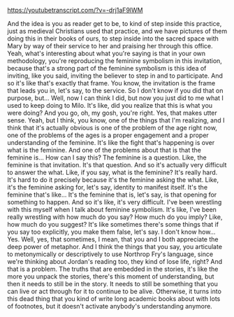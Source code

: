 https://youtubetranscript.com/?v=-drj1aF9lWM

 And the idea is you as reader get to be, to kind of step inside this practice, just as medieval Christians used that practice, and we have pictures of them doing this in their books of ours, to step inside into the sacred space with Mary by way of their service to her and praising her through this office. Yeah, what's interesting about what you're saying is that in your own methodology, you're reproducing the feminine symbolism in this invitation, because that's a strong part of the feminine symbolism is this idea of inviting, like you said, inviting the believer to step in and to participate. And so it's like that's exactly that frame. You know, the invitation is the frame that leads you in, let's say, to the service. So I don't know if you did that on purpose, but... Well, now I can think I did, but now you just did to me what I used to keep doing to Milo. It's like, did you realize that this is what you were doing? And you go, oh, my gosh, you're right. Yes, that makes utter sense. Yeah, but I think, you know, one of the things that I'm realizing, and I think that it's actually obvious is one of the problem of the age right now, one of the problems of the ages is a proper engagement and a proper understanding of the feminine. It's like the fight that's happening is over what is the feminine. And one of the problems about that is that the feminine is... How can I say this? The feminine is a question. Like, the feminine is that invitation. It's that question. And so it's actually very difficult to answer the what. Like, if you say, what is the feminine? It's really hard. It's hard to do it precisely because it's the feminine asking the what. Like, it's the feminine asking for, let's say, identity to manifest itself. It's the feminine that's like... It's the feminine that is, let's say, is that opening for something to happen. And so it's like, it's very difficult. I've been wrestling with this myself when I talk about feminine symbolism. It's like, I've been really wrestling with how much do you say? How much do you imply? Like, how much do you suggest? It's like sometimes there's some things that if you say too explicitly, you make them false, let's say. I don't know how... Yes. Well, yes, that sometimes, I mean, that you and I both appreciate the deep power of metaphor. And I think the things that you say, you articulate to metonymically or descriptively to use Northrop Fry's language, since we're thinking about Jordan's reading too, they kind of lose life, right? And that is a problem. The truths that are embedded in the stories, it's like the more you unpack the stories, there's this moment of understanding, but then it needs to still be in the story. It needs to still be something that you can live or act through for it to continue to be alive. Otherwise, it turns into this dead thing that you kind of write long academic books about with lots of footnotes, but it doesn't activate anybody's understanding anymore.